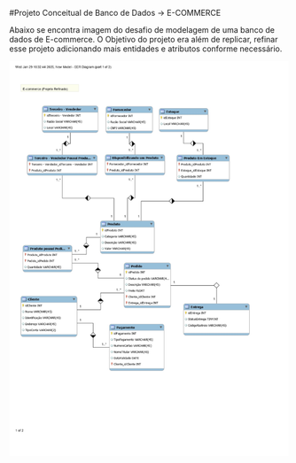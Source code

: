 #Projeto Conceitual de Banco de Dados -> E-COMMERCE

Abaixo se encontra imagem do desafio de modelagem de uma banco de dados de E-commerce. O Objetivo do projeto era além de replicar, refinar esse projeto adicionando mais entidades e atributos conforme necessário.

![alt text](model_pages-to-jpg-0001.jpg)

